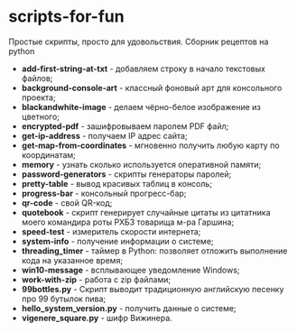 # scripts-for-fun
Простые скрипты, просто для удовольствия. Сборник рецептов на python

 - **add-first-string-at-txt** - добавляем строку в начало текстовых файлов;
 - **background-console-art** -  классный фоновый арт для консольного проекта;
 - **blackandwhite-image** - делаем чёрно-белое изображение из цветного;
 - **encrypted-pdf** - зашифровываем паролем PDF файл;
 - **get-ip-address** - получаем IP адрес сайта;
 - **get-map-from-coordinates** - мгновенно получить любую карту по координатам;
 - **memory** - узнать сколько используется оперативной памяти;
 - **password-generators** - скрипты генераторы паролей;
 - **pretty-table** - вывод красивых таблиц в консоль;
 - **progress-bar** - консольный прогресс-бар;
 - **qr-code** - свой QR-код;
 - **quotebook** - скрипт генерирует случайные цитаты из цитатника моего командира роты РХБЗ товарища м-ра Гаршина;
 - **speed-test** - измеритель скорости интернета;
 - **system-info** - получение информации о системе;
 - **threading_timer** - таймер в Python: позволяет отложить выполнение кода на указанное время;
 - **win10-message** - всплывающее уведомление Windows;
 - **work-with-zip** - работа с zip файлами;
 - **99bottles.py** - Скрипт выводит традиционную английскую песенку про 99 бутылок пива;
 - **hello_system_version.py** - получить данные о системе;
 - **vigenere_square.py** - шифр Вижинера.
